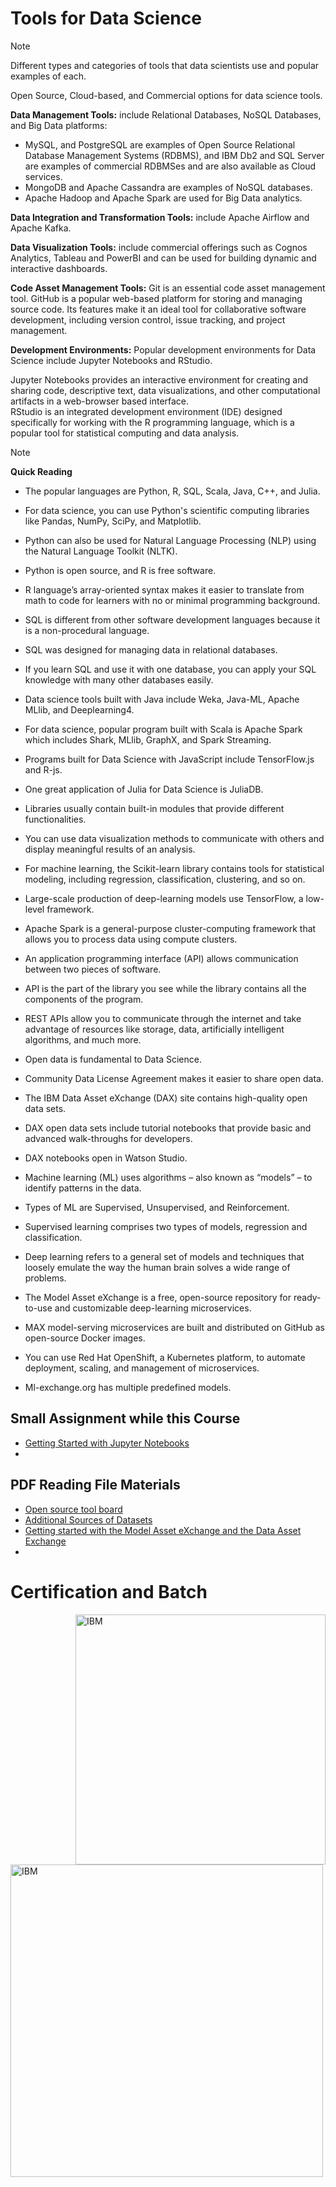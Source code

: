 # Tools for Data Science

> [!NOTE]
> Different types and categories of tools that data scientists use and popular examples of each.
> 
> Open Source, Cloud-based, and Commercial options for data science tools.

**Data Management Tools:** include Relational Databases, NoSQL Databases, and Big Data platforms:

* MySQL, and PostgreSQL are examples of Open Source Relational Database Management Systems (RDBMS), and IBM Db2 and SQL Server are examples of commercial RDBMSes and are also available as Cloud services.
* MongoDB and Apache Cassandra are examples of NoSQL databases.
* Apache Hadoop and Apache Spark are used for Big Data analytics.

**Data Integration and Transformation Tools:** include Apache Airflow and Apache Kafka. 

**Data Visualization Tools:**  include commercial offerings  such as Cognos Analytics, Tableau and PowerBI  and can be used for building dynamic and interactive dashboards. 

**Code Asset Management Tools:** Git is an essential code asset management tool. GitHub is a popular web-based platform for storing and managing source code. Its features make it an ideal tool for collaborative software development, including version control, issue tracking, and project management. 

**Development Environments:** Popular development environments for Data Science include Jupyter Notebooks and RStudio. 

Jupyter Notebooks provides an interactive environment for creating and sharing code, descriptive text, data visualizations, and other computational artifacts in a web-browser based interface.  
RStudio is an integrated development environment (IDE) designed specifically for working with the R programming language, which is a popular tool for statistical computing and data analysis.  

> [!NOTE]
> **Quick Reading**
> 
> * The popular languages are Python, R, SQL, Scala, Java, C++, and Julia.
> 
> * For data science, you can use Python's scientific computing libraries like Pandas, NumPy, SciPy, and Matplotlib.
> 
> * Python can also be used for Natural Language Processing (NLP) using the Natural Language Toolkit (NLTK).
> 
> * Python is open source, and R is free software.
> 
> * R language’s array-oriented syntax makes it easier to translate from math to code for learners with no or minimal programming background.
> 
> * SQL is different from other software development languages because it is a non-procedural language.
> 
> * SQL was designed for managing data in relational databases.
> 
> * If you learn SQL and use it with one database, you can apply your SQL knowledge with many other databases easily.
> 
> * Data science tools built with Java include Weka, Java-ML, Apache MLlib, and Deeplearning4.
> 
> * For data science, popular program built with Scala is Apache Spark which includes Shark, MLlib, GraphX, and Spark Streaming.
> 
> * Programs built for Data Science with JavaScript include TensorFlow.js and R-js.
> 
> * One great application of Julia for Data Science is JuliaDB.
> 
> * Libraries usually contain built-in modules that provide different functionalities.
> 
> * You can use data visualization methods to communicate with others and display meaningful results of an analysis. 
> 
> * For machine learning, the Scikit-learn library contains tools for statistical modeling, including regression, classification, clustering, and so on.
> 
> * Large-scale production of deep-learning models use TensorFlow, a low-level framework. 
> 
> * Apache Spark is a general-purpose cluster-computing framework that allows you to process data using compute clusters.
> 
> * An application programming interface (API) allows communication between two pieces of software.
> 
> * API is the part of the library you see while the library contains all the components of the program. 
> 
> * REST APIs allow you to communicate through the internet and take advantage of resources like storage, data, artificially intelligent algorithms, and much more.
> 
> * Open data is fundamental to Data Science.
> 
> * Community Data License Agreement makes it easier to share open data.
> 
> * The IBM Data Asset eXchange (DAX) site contains high-quality open data sets.
> 
> * DAX open data sets include tutorial notebooks that provide basic and advanced walk-throughs for developers.
> 
> * DAX notebooks open in Watson Studio.
> 
> * Machine learning (ML) uses algorithms – also known as “models” – to identify patterns in the data. 
> 
> * Types of ML are Supervised, Unsupervised, and Reinforcement. 
> 
> * Supervised learning comprises two types of models, regression and classification.
> 
> * Deep learning refers to a general set of models and techniques that loosely emulate the way the human brain solves a wide range of problems.
> 
> * The Model Asset eXchange is a free, open-source repository for ready-to-use and customizable deep-learning microservices.
> 
> * MAX model-serving microservices are built and distributed on GitHub as open-source Docker images.
> 
> * You can use Red Hat OpenShift, a Kubernetes platform, to automate deployment, scaling, and management of microservices.
> 
> * Ml-exchange.org has multiple predefined models.

## Small Assignment while this Course
* [Getting Started with Jupyter Notebooks](https://github.com/shivamtomershiv/IBM-Data-Science-Professional-Certificate/blob/main/02%20Tools%20for%20Data%20Science/Getting%20Started%20with%20Jupyter%20Notebooks.ipynb)
* 


## PDF Reading File Materials
* [Open source tool board](https://cf-courses-data.s3.us.cloud-object-storage.appdomain.cloud/IBM-DS0130EN-SkillsNetwork/storyline/Open%20Source%20Tools/story.html?origin=www.coursera.org)
* [Additional Sources of Datasets](https://drive.google.com/file/d/1QKLd87dCIVwevpTzuZxSTx9kzeca1RZa/view?usp=drivesdk)
* [Getting started with the Model Asset eXchange and the Data Asset Exchange](https://drive.google.com/file/d/1pq0J0N4oLlFuvin0iIynYuf2PsSU2IAI/view?usp=drivesdk)
* 

# Certification and Batch
<img  align="right"  alt="IBM" width="400" src="https://images.credly.com/size/680x680/images/1447954e-9923-4703-a647-eac80e5f0682/image.png">
<img  align="left"  alt="IBM" width="500" src="https://coursera-certificate-images.s3.amazonaws.com/SLQHM4V5VAXV">
